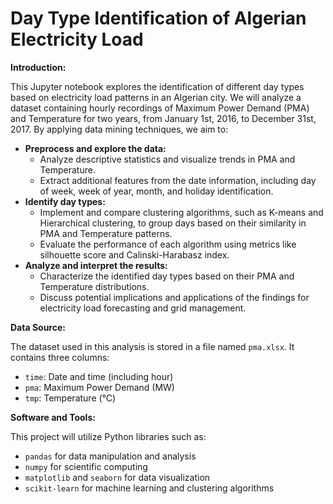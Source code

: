 # Day Type Identification of Algerian Electricity Load

**Introduction:**

This Jupyter notebook explores the identification of different day types based on electricity load patterns in an Algerian city. We will analyze a dataset containing hourly recordings of Maximum Power Demand (PMA) and Temperature for two years, from January 1st, 2016, to December 31st, 2017. By applying data mining techniques, we aim to:

* **Preprocess and explore the data:**
    * Analyze descriptive statistics and visualize trends in PMA and Temperature.
    * Extract additional features from the date information, including day of week, week of year, month, and holiday identification.
* **Identify day types:**
    * Implement and compare clustering algorithms, such as K-means and Hierarchical clustering, to group days based on their similarity in PMA and Temperature patterns.
    * Evaluate the performance of each algorithm using metrics like silhouette score and Calinski-Harabasz index.
* **Analyze and interpret the results:**
    * Characterize the identified day types based on their PMA and Temperature distributions.
    * Discuss potential implications and applications of the findings for electricity load forecasting and grid management.

**Data Source:**

The dataset used in this analysis is stored in a file named `pma.xlsx`. It contains three columns:

* `time`: Date and time (including hour)
* `pma`: Maximum Power Demand (MW)
* `tmp`: Temperature (°C)

**Software and Tools:**

This project will utilize Python libraries such as:

* `pandas` for data manipulation and analysis
* `numpy` for scientific computing
* `matplotlib` and `seaborn` for data visualization
* `scikit-learn` for machine learning and clustering algorithms


